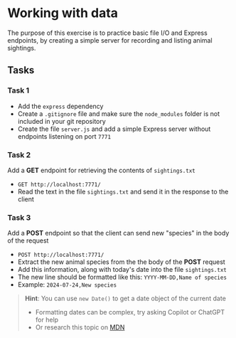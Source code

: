 # Working with data

The purpose of this exercise is to practice basic file I/O and Express endpoints, by creating a simple server for recording and listing animal sightings.

## Tasks

### Task 1

- Add the `express` dependency
- Create a `.gitignore` file and make sure the `node_modules` folder is not included in your git repository
- Create the file `server.js` and add a simple Express server without endpoints listening on port `7771`

### Task 2

Add a **GET** endpoint for retrieving the contents of `sightings.txt`

- `GET http://localhost:7771/`
- Read the text in the file `sightings.txt` and send it in the response to the client

### Task 3

Add a **POST** endpoint so that the client can send new "species" in the body of the request

- `POST http://localhost:7771/`
- Extract the new animal species from the the body of the **POST** request
- Add this information, along with today's date into the file `sightings.txt`
- The new line should be formatted like this: `YYYY-MM-DD,Name of species`
- Example: `2024-07-24,New species`

> **Hint**: You can use `new Date()` to get a date object of the current date
>
> - Formatting dates can be complex, try asking Copilot or ChatGPT for help
> - Or research this topic on [MDN](https://developer.mozilla.org/en-US/docs/Web/JavaScript/Reference/Global_Objects/Date)
